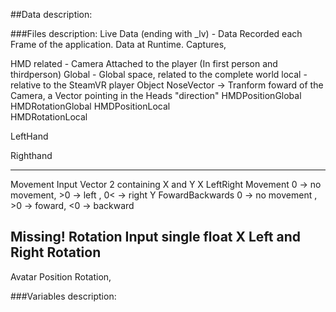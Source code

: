 ##Data description:

###Files description:
Live Data (ending with _lv) - Data Recorded each Frame of the application. Data at Runtime. Captures, 

HMD related - Camera Attached to the player (In first person and thirdperson)
Global - Global space, related to the complete world
local - relative to the SteamVR player Object
NoseVector  -> Tranform foward of the Camera, a Vector pointing in the Heads "direction"
HMDPositionGlobal
HMDRotationGlobal
HMDPositionLocal  
HMDRotationLocal

LeftHand

Righthand

----------


Movement Input 
Vector 2 containing X and Y
X LeftRight Movement 0 -> no movement, >0 -> left , 0< -> right
Y FowardBackwards 0 -> no movement , >0 -> foward, <0 -> backward

Missing! Rotation Input  single float
X Left and Right Rotation
---------
Avatar Position Rotation,

###Variables description:

